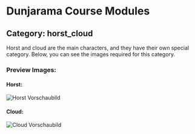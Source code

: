 # Dunjarama Course Modules

## Category: horst_cloud
Horst and cloud are the main characters, and they have their own special category. Below, you can see the images required for this category. 

### Preview Images:

#### Horst:
![Horst Vorschaubild](https://assets.codepen.io/7398902/Kopie+von+Lisa+Ross+-+1.png)

#### Cloud:
![Cloud Vorschaubild](https://assets.codepen.io/7398902/Kopie+von+Lisa+Ross+-+-.png)
